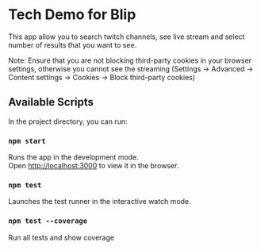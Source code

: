 # Tech Demo for Blip
This app allow you to search twitch channels, 
see live stream and select number of results that you want to see.

Note: Ensure that you are not blocking third-party cookies in your browser settings, otherwise you cannot see the streaming
(Settings -> Advanced -> Content settings -> Cookies -> Block third-party cookies)

## Available Scripts

In the project directory, you can run:

### `npm start`

Runs the app in the development mode.<br>
Open [http://localhost:3000](http://localhost:3000) to view it in the browser.

### `npm test`

Launches the test runner in the interactive watch mode.<br>

### `npm test --coverage`

Run all tests and show coverage<br>


